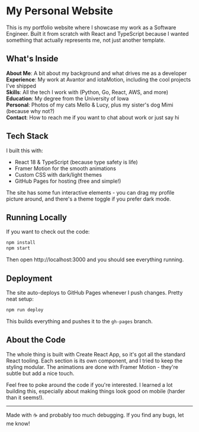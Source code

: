 # My Personal Website

This is my portfolio website where I showcase my work as a Software Engineer. Built it from scratch with React and TypeScript because I wanted something that actually represents me, not just another template.

## What's Inside

**About Me**: A bit about my background and what drives me as a developer  
**Experience**: My work at Avantor and iotaMotion, including the cool projects I've shipped  
**Skills**: All the tech I work with (Python, Go, React, AWS, and more)  
**Education**: My degree from the University of Iowa  
**Personal**: Photos of my cats Mello & Lucy, plus my sister's dog Mimi (because why not?)  
**Contact**: How to reach me if you want to chat about work or just say hi  

## Tech Stack

I built this with:
- React 18 & TypeScript (because type safety is life)
- Framer Motion for the smooth animations
- Custom CSS with dark/light themes
- GitHub Pages for hosting (free and simple!)

The site has some fun interactive elements - you can drag my profile picture around, and there's a theme toggle if you prefer dark mode.

## Running Locally

If you want to check out the code:

```bash
npm install
npm start
```

Then open http://localhost:3000 and you should see everything running.

## Deployment

The site auto-deploys to GitHub Pages whenever I push changes. Pretty neat setup:

```bash
npm run deploy
```

This builds everything and pushes it to the `gh-pages` branch.

## About the Code

The whole thing is built with Create React App, so it's got all the standard React tooling. Each section is its own component, and I tried to keep the styling modular. The animations are done with Framer Motion - they're subtle but add a nice touch.

Feel free to poke around the code if you're interested. I learned a lot building this, especially about making things look good on mobile (harder than it seems!).

---

Made with ☕ and probably too much debugging. If you find any bugs, let me know! 